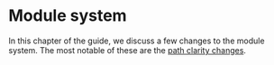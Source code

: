 # Module system

[path clarity changes]: path-clarity.md

In this chapter of the guide, we discuss a few changes to the module system.
The most notable of these are the [path clarity changes].